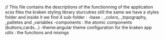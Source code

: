 // This file contains the descriptions of the functionning of the application scss files
the kraken styling library sturcutres still the same we have a styles folder and inside it we find 4 sub-folder :
-base : \_colors, \_topography, \_palletes and \_variables
-components : the atomic components (buttons,cards...)
-theme:angular theme configuration for the kraken app
utils : the functions and mixings
